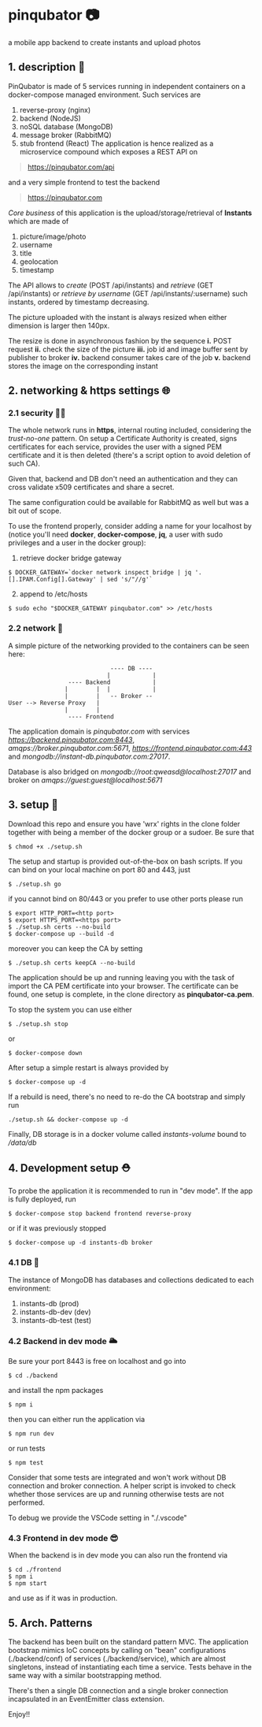 # pinqubator 📷
a mobile app backend to create instants and upload photos

## 1. description 📓
PinQubator is made of 5 services running in independent containers on a docker-compose managed environment.
Such services are
1. reverse-proxy (nginx)
2. backend (NodeJS)
3. noSQL database (MongoDB)
4. message broker (RabbitMQ)
5. stub frontend (React)
The application is hence realized as a microservice compound which exposes a REST API on
> https://pinqubator.com/api

and a very simple frontend to test the backend
> https://pinqubator.com

*Core business* of this application is the upload/storage/retrieval of **Instants** which are made of
1. picture/image/photo
2. username
3. title
4. geolocation
5. timestamp

The API allows to *create* (POST /api/instants) and *retrieve* (GET /api/instants) or *retrieve by username* (GET /api/instants/:username)
such instants, ordered by timestamp decreasing.

The picture uploaded with the instant is always resized when either dimension is larger then 140px.

The resize is done in asynchronous fashion
by the sequence
**i.** POST request
**ii.** check the size of the picture
**iii.** job id and image buffer sent by publisher to broker
**iv.** backend consumer takes care of the job
**v.** backend stores the image on the corresponding instant

## 2. networking & https settings 🌐
### 2.1 security 👮‍♂️
The whole network runs in **https**, internal routing included, considering the *trust-no-one* pattern.
On setup a Certificate Authority is created, signs certificates for each service, provides the user with a signed
PEM certificate and it is then deleted (there's a script option to avoid deletion of such CA).

Given that, backend and DB don't need an authentication and they can cross validate x509 certificates and share a secret.

The same configuration could be available for RabbitMQ as well but was a bit out of scope.

To use the frontend properly, consider adding a name for your localhost by
(notice you'll need **docker**, **docker-compose**, **jq**, a user with sudo privileges and a user in the docker group):
1. retrieve docker bridge gateway
```console
$ DOCKER_GATEWAY=`docker network inspect bridge | jq '.[].IPAM.Config[].Gateway' | sed 's/"//g'`
```
2. append to /etc/hosts
```console
$ sudo echo "$DOCKER_GATEWAY pinqubator.com" >> /etc/hosts
```
### 2.2 network 🔗
A simple picture of the networking provided to the containers can be seen here:
```
                             ---- DB ----
                            |            |
                 ---- Backend            |
                |        |  |            |
                |        |   -- Broker --
User --> Reverse Proxy   |
                |        |
                 ---- Frontend
```
The application domain is *pinqubator.com* with services *https://backend.pinqubator.com:8443*, *amqps://broker.pinqubator.com:5671*,
*https://frontend.pinqubator.com:443* and *mongodb://instant-db.pinqubator.com:27017*.

Database is also bridged on *mongodb://root:qweasd@localhost:27017* and broker on *amqps://guest:guest@localhost:5671*

## 3. setup 🏁
Download this repo and ensure you have 'wrx' rights in the clone folder together with being a member of the docker group or a sudoer.
Be sure that
```console
$ chmod +x ./setup.sh
```
The setup and startup is provided out-of-the-box on bash scripts.
If you can bind on your local machine on port 80 and 443, just
```console
$ ./setup.sh go
```
if you cannot bind on 80/443 or you prefer to use other ports please run
```console
$ export HTTP_PORT=<http port>
$ export HTTPS_PORT=<https port>
$ ./setup.sh certs --no-build
$ docker-compose up --build -d
```
moreover you can keep the CA by setting
```console
$ ./setup.sh certs keepCA --no-build
```

The application should be up and running leaving you with the task of import the CA PEM certificate into your browser.
The certificate can be found, one setup is complete, in the clone directory as **pinqubator-ca.pem**.

To stop the system you can use either
```console
$ ./setup.sh stop
```
or
```console
$ docker-compose down
```

After setup a simple restart is always provided by
```console
$ docker-compose up -d
```

If a rebuild is need, there's no need to re-do the CA bootstrap and simply run
```console
./setup.sh && docker-compose up -d
```

Finally, DB storage is in a docker volume called *instants-volume* bound to */data/db*

## 4. Development setup ⛑️
To probe the application it is recommended to run in "dev mode". If the app is fully deployed, run
```console
$ docker-compose stop backend frontend reverse-proxy
```
or if it was previously stopped
```console
$ docker-compose up -d instants-db broker
```
### 4.1 DB 🥙
The instance of MongoDB has databases and collections dedicated to each environment:
1. instants-db (prod)
2. instants-db-dev (dev)
3. instants-db-test (test)

### 4.2 Backend in dev mode 🌥️
Be sure your port 8443 is free on localhost and go into
```console
$ cd ./backend
```
and install the npm packages
```console
$ npm i
```
then you can either run the application via
```console
$ npm run dev
```
or run tests
```console
$ npm test
```
Consider that some tests are integrated and won't work without DB connection and broker connection. A helper script is invoked to check whether those services are up and running otherwise tests are not performed.

To debug we provide the VSCode setting in "./.vscode"

### 4.3 Frontend in dev mode 😎
When the backend is in dev mode you can also run the frontend via
```console
$ cd ./frontend
$ npm i
$ npm start
```
and use as if it was in production.

## 5. Arch. Patterns
The backend has been built on the standard pattern MVC. The application bootstrap mimics IoC concepts by calling on "bean"
configurations (./backend/conf) of services (./backend/service),
which are almost singletons, instead of instantiating each time a service. Tests behave in the same way with a similar bootstrapping method.

There's then a single DB connection and a single broker connection incapsulated in an EventEmitter class extension.


Enjoy!!